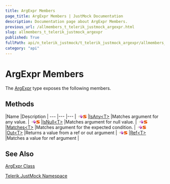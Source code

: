 ```yaml
---
title: ArgExpr Members
page_title: ArgExpr Members | JustMock Documentation
description: Documentation page about ArgExpr Members.
previous_url: /allmembers_t_telerik_justmock_argexpr.html
slug: allmembers_t_telerik_justmock_argexpr
published: True
fullPath: api/n_telerik_justmock/t_telerik_justmock_argexpr/allmembers_t_telerik_justmock_argexpr
category: "api"
---
```


# ArgExpr Members





The [ArgExpr](t_telerik_justmock_argexpr) type exposes the following members.

## Methods



 |Name |Description |
--- |--- |--- |
![Public method](/icons/pubmethod.gif)![Static member](/icons/static.gif) |[IsAny&lt;T&gt;](m_telerik_justmock_argexpr_isany__1) |Matches argument for any value. |
![Public method](/icons/pubmethod.gif)![Static member](/icons/static.gif) |[IsNull&lt;T&gt;](m_telerik_justmock_argexpr_isnull__1) |Matches argument for null value. |
![Public method](/icons/pubmethod.gif)![Static member](/icons/static.gif) |[Matches&lt;T&gt;](m_telerik_justmock_argexpr_matches__1) |Matches argument for the expected condition. |
![Public method](/icons/pubmethod.gif)![Static member](/icons/static.gif) |[Out&lt;T&gt;](m_telerik_justmock_argexpr_out__1) |Returns a value from a ref or out argument |
![Public method](/icons/pubmethod.gif)![Static member](/icons/static.gif) |[Ref&lt;T&gt;](m_telerik_justmock_argexpr_ref__1) |Matches a value for ref argument |


## See Also



 [ArgExpr Class](t_telerik_justmock_argexpr) 

 [Telerik.JustMock Namespace](n_telerik_justmock) 



